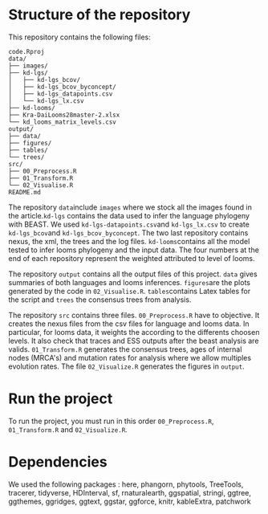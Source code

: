 # Structure of the repository

This repository contains the following files:
```
code.Rproj
data/
├── images/
├── kd-lgs/
│   ├── kd-lgs_bcov/
│   ├── kd-lgs_bcov_byconcept/
│   ├── kd-lgs_datapoints.csv
│   └── kd-lgs_lx.csv
├── kd-looms/
├── Kra-DaiLooms28master-2.xlsx
└── kd_looms_matrix_levels.csv
output/
├── data/
├── figures/
├── tables/
└── trees/
src/
├── 00_Preprocess.R
├── 01_Transform.R
└── 02_Visualise.R
README.md
```
The repository `data`include `images` where we stock all the images found in the article.`kd-lgs` contains the data used to infer the language phylogeny with BEAST.  We used `kd-lgs-datapoints.csv`and `kd-lgs_lx.csv` to create `kd-lgs_bcov`and `kd-lgs_bcov_byconcept`.  The two last repository contains nexus, the xml, the trees and the log files. `kd-looms`contains all the model tested to infer looms phylogeny and the input data. The four numbers at the end of each repository represent the weighted attributed to level of looms. 

The repository `output` contains all the output files of this project. `data` gives summaries of both languages and looms inferences. `figures`are the plots generated by the code in `02_Visualise.R`. `tables`contains Latex tables for the script and `trees` the consensus trees from analysis. 

The repository `src` contains three files. `00_Preprocess.R` have to objective. It creates the nexus files from the csv files for language and looms data. In particular, for looms data, it weights the according to the differents choosen levels. It also check that traces and ESS outputs after the beast analysis are valids. `01_Transform.R` generates the consensus trees, ages of internal nodes (MRCA's) and mutation rates for analysis where we allow multiples evolution rates. The file `02_Visualize.R` generates the figures in `output`.

# Run the project 

To run the project, you must run in this order `00_Preprocess.R`,   `01_Transform.R` and `02_Visualize.R`.

# Dependencies

We used the following packages : here, phangorn, phytools, TreeTools, tracerer, tidyverse, HDInterval, sf, rnaturalearth, ggspatial, stringi, ggtree, ggthemes, ggridges, ggtext, ggstar, ggforce, knitr, kableExtra, patchwork














